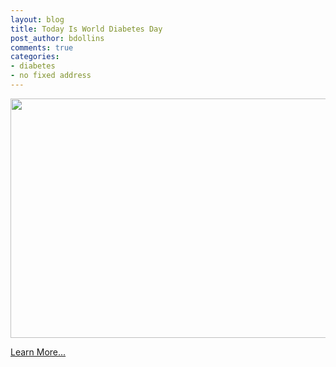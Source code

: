 ```yaml
---
layout: blog
title: Today Is World Diabetes Day
post_author: bdollins
comments: true
categories:
- diabetes
- no fixed address
---
```


<a href="http://www.idf.org/worlddiabetesday/"><img alt="" class="aligncenter size-full wp-image-2225" height="383" src="http://geobabble.files.wordpress.com/2011/11/wdd.png" title="World Diabetes Day" width="590" /></a>

<a href="http://www.cdc.gov/diabetes/">Learn More...</a>